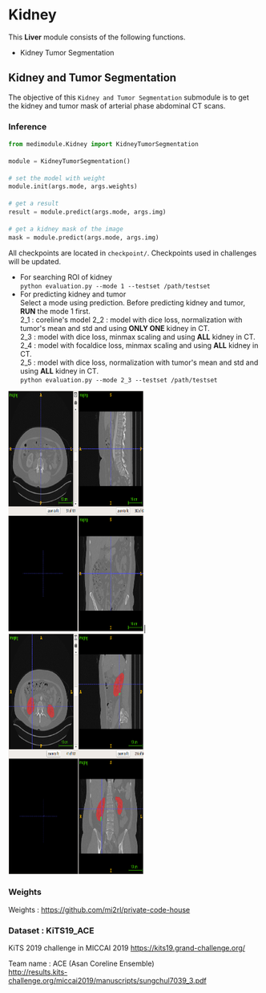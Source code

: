 # Kidney 
This **Liver** module consists of the following functions.
- Kidney Tumor Segmentation


## Kidney and Tumor Segmentation
The objective of this `Kidney and Tumor Segmentation` submodule is to get the kidney and tumor mask of arterial phase abdominal CT scans. 

### Inference
```python
from medimodule.Kidney import KidneyTumorSegmentation

module = KidneyTumorSegmentation()

# set the model with weight
module.init(args.mode, args.weights)

# get a result
result = module.predict(args.mode, args.img)

# get a kidney mask of the image
mask = module.predict(args.mode, args.img)
```
All checkpoints are located in `checkpoint/`. Checkpoints used in challenges will be updated.
- For searching ROI of kidney  
  `python evaluation.py --mode 1 --testset /path/testset`
- For predicting kidney and tumor  
  Select a mode using prediction. Before predicting kidney and tumor, **RUN** the mode 1 first.  
  2_1 : coreline's model
  2_2 : model with dice loss, normalization with tumor's mean and std and using **ONLY ONE** kidney in CT.  
  2_3 : model with dice loss, minmax scaling and using **ALL** kidney in CT.  
  2_4 : model with focaldice loss, minmax scaling and using **ALL** kidney in CT.  
  2_5 : model with dice loss, normalization with tumor's mean and std and using **ALL** kidney in CT.  
  `python evaluation.py --mode 2_3 --testset /path/testset`

<img src="main_1.png" width=270 height=480>| <img src="masked_2_2.png" width=270 height=480>


### Weights
Weights : https://github.com/mi2rl/private-code-house



### Dataset : KiTS19_ACE
KiTS 2019 challenge in MICCAI 2019 https://kits19.grand-challenge.org/ 

Team name : ACE (Asan Coreline Ensemble)  
http://results.kits-challenge.org/miccai2019/manuscripts/sungchul7039_3.pdf


